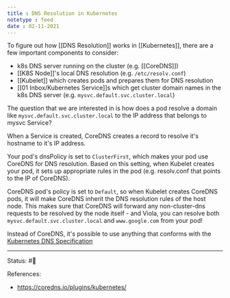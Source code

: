 ```yaml
---
title : DNS Resolution in Kubernetes
notetype : feed
date : 02-11-2021
---
```


To figure out how [[DNS Resolution]] works in [[Kubernetes]], there are a few important components to consider:
- k8s DNS server running on the cluster (e.g. [[CoreDNS]])
- [[K8S Node]]'s local DNS resolution (e.g. `/etc/resolv.conf`)
- [[Kubelet]] which creates pods and prepares them for DNS resolution
- [[01 Inbox/Kubernetes Service]]s which get cluster domain names in the k8s DNS server (e.g. `mysvc.default.svc.cluster.local`)

The question that we are interested in is how does a pod resolve a domain like `mysvc.default.svc.cluster.local` to the IP address that belongs to mysvc Service?

When a Service is created, CoreDNS creates a record to resolve it's hostname to it's IP address.

Your pod's dnsPolicy is set to `ClusterFirst`, which makes your pod use CoreDNS for DNS resolution. Based on this setting, when Kubelet creates your pod, it sets up appropriate rules in the pod (e.g. resolv.conf that points to the IP of CoreDNS). 

CoreDNS pod's policy is set to `Default`, so when Kubelet creates CoreDNS pods, it will make CoreDNS inherit the DNS resolution rules of the host node. This makes sure that CoreDNS will forward any non-cluster-dns requests to be resolved by the node itself - and Viola, you can resolve both `mysvc.default.svc.cluster.local` and `www.google.com` from your pod!

Instead of CoreDNS, it's possible to use anything that conforms with the [Kubernetes DNS Specification](https://github.com/kubernetes/dns/blob/master/docs/specification.md)

-----

Status: #🌲 

References:
- https://coredns.io/plugins/kubernetes/
